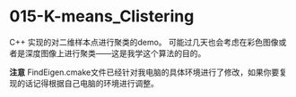 # 015-K-means_Clistering
C++ 实现的对二维样本点进行聚类的demo。 可能过几天也会考虑在彩色图像或者是深度图像上进行聚类——这是我学这个算法的目的。

**注意**
FindEigen.cmake文件已经针对我电脑的具体环境进行了修改，如果你要复现的话记得根据自己电脑的环境进行调整。